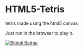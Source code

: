 # HTML5-Tetris
tetris made using the html5 canvas

Just run in the browser to play it. 

[![Bitdeli Badge](https://d2weczhvl823v0.cloudfront.net/roopunk/html5-tetris/trend.png)](https://bitdeli.com/free "Bitdeli Badge")
